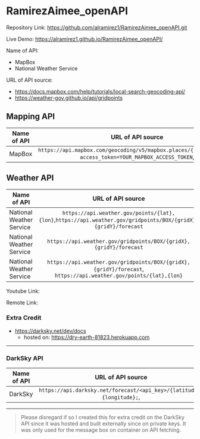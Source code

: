 # RamirezAimee_openAPI

Repository Link: https://github.com/alramirez1/RamirezAimee_openAPI.git

Live Demo: https://alramirez1.github.io/RamirezAimee_openAPI/


Name of API:
- MapBox 
- National Weather Service 

URL of API source:  
- https://docs.mapbox.com/help/tutorials/local-search-geocoding-api/ 
- https://weather-gov.github.io/api/gridpoints


## Mapping API


| Name of API       | URL of API source |  Data |
| ------------- |:-------------:| -------------------:|
| MapBox    |  `https://api.mapbox.com/geocoding/v5/mapbox.places/{address}.json?access_token=YOUR_MAPBOX_ACCESS_TOKEN`, | Numerial |



## Weather API

| Name of API       | URL of API source |  Data |
| ------------- |:-------------:| -------------------:|
| National Weather Service     |  `https://api.weather.gov/points/{lat},{lon}`,`https://api.weather.gov/gridpoints/BOX/{gridX},{gridY}/forecast` | String |
| National Weather Service      |  `https://api.weather.gov/gridpoints/BOX/{gridX},{gridY}/forecast`   |   Images |
| National Weather Service   | `https://api.weather.gov/gridpoints/BOX/{gridX},{gridY}/forecast`, `https://api.weather.gov/points/{lat},{lon}`|    Numerical |


Youtube Link:

Remote Link: 


### Extra Credit

- https://darksky.net/dev/docs
    - hosted on: https://dry-earth-81823.herokuapp.com

------ 

### DarkSky API

| Name of API       | URL of API source |  Data |
| ------------- |:-------------:| -------------------:|
| DarkSky    |  `https://api.darksky.net/forecast/<api_key>/{latitude},{longitude};`, | Numerial |


------ 

> Please disregard if so I created this for extra credit on the DarkSky API since it was hosted and built externally since  on private keys. It was only used for the message box on container on API fetching.